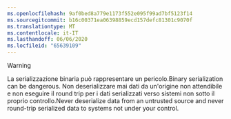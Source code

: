 ```yaml
---
ms.openlocfilehash: 9af0bed8a779e1173f552e095f99ad7bf5123f14
ms.sourcegitcommit: b16c00371ea06398859ecd157defc81301c9070f
ms.translationtype: MT
ms.contentlocale: it-IT
ms.lasthandoff: 06/06/2020
ms.locfileid: "65639109"
---
```

> [!WARNING]
> <span data-ttu-id="0ff5c-101">La serializzazione binaria può rappresentare un pericolo.</span><span class="sxs-lookup"><span data-stu-id="0ff5c-101">Binary serialization can be dangerous.</span></span> <span data-ttu-id="0ff5c-102">Non deserializzare mai dati da un'origine non attendibile e non eseguire il round trip per i dati serializzati verso sistemi non sotto il proprio controllo.</span><span class="sxs-lookup"><span data-stu-id="0ff5c-102">Never deserialize data from an untrusted source and never round-trip serialized data to systems not under your control.</span></span>
